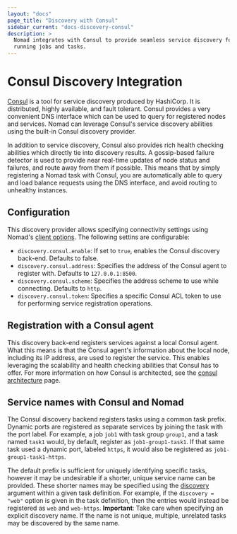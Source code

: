 ```yaml
---
layout: "docs"
page_title: "Discovery with Consul"
sidebar_current: "docs-discovery-consul"
description: >
  Nomad integrates with Consul to provide seamless service discovery for
  running jobs and tasks.
---
```


# Consul Discovery Integration

[Consul](https://consul.io) is a tool for service discovery produced by
HashiCorp. It is distributed, highly available, and fault tolerant. Consul
provides a very convenient DNS interface which can be used to query for
registered nodes and services. Nomad can leverage Consul's service discovery
abilities using the built-in Consul discovery provider.

In addition to service discovery, Consul also provides rich health checking
abilities which directly tie into discovery results. A gossip-based failure
detector is used to provide near real-time updates of node status and
failures, and route away from them if possible. This means that by simply
registering a Nomad task with Consul, you are automatically able to query and
load balance requests using the DNS interface, and avoid routing to unhealthy
instances.

## Configuration

This discovery provider allows specifying connectivity settings using Nomad's
[client options](/docs/agent/config.html#options). The following settins are
configurable:

* `discovery.consul.enable`: If set to `true`, enables the Consul discovery
  back-end. Defaults to false.
* `discovery.consul.address`: Specifies the address of the Consul agent to
  register with. Defaults to `127.0.0.1:8500`.
* `discovery.consul.scheme`: Specifies the address scheme to use while
  connecting. Defaults to `http`.
* `discovery.consul.token`: Specifies a specific Consul ACL token to use for
  performing service registration operations.

## Registration with a Consul agent

This discovery back-end registers services against a local Consul agent. What
this means is that the Consul agent's information about the local node,
including its IP address, are used to register the service. This enables
leveraging the scalability and health checking abilities that Consul has to
offer. For more information on how Consul is architected, see the
[consul architecture](https://consul.io/docs/internals/architecture.html) page.

## Service names with Consul and Nomad

The Consul discovery backend registers tasks using a common task prefix. Dynamic
ports are registered as separate services by joining the task with the port
label. For example, a job `job1` with task group `group1`, and a task named
`task1` would, by default, register as `job1-group1-task1`. If that same task
used a dynamic port, labeled `https`, it would also be registered as
`job1-group1-task1-https`.

The default prefix is sufficient for uniquely identifying specific tasks,
however it may be undesirable if a shorter, unique service name can be provided.
These shorter names may be specified using the
[discovery](/docs/jobspec/index.html#discovery) argument within a given task
definition. For example, if the `discovery = "web"` option is given in the task
definition, then the entries would instead be registered as `web` and
`web-https`. **Important**: Take care when specifying an explicit discovery name.
If the name is not unique, multiple, unrelated tasks may be discovered by the
same name.
